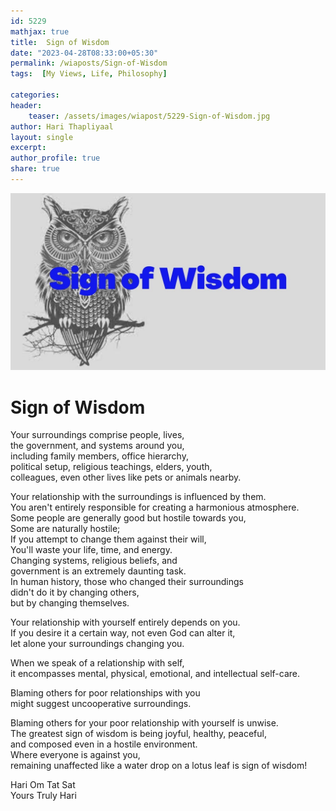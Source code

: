 ```yaml
---    
id: 5229    
mathjax: true    
title:  Sign of Wisdom      
date: "2023-04-28T08:33:00+05:30"    
permalink: /wiaposts/Sign-of-Wisdom   
tags:  [My Views, Life, Philosophy]     
    
categories:    
header:    
    teaser: /assets/images/wiapost/5229-Sign-of-Wisdom.jpg    
author: Hari Thapliyaal    
layout: single   
excerpt:    
author_profile: true    
share: true    
---    
```

    
![Dream Body and Physical Action](/assets/images/wiapost/5229-Sign-of-Wisdom.jpg)    
    
# Sign of Wisdom   
   
Your surroundings comprise people, lives,    
the government, and systems around you,    
including family members, office hierarchy,    
political setup, religious teachings, elders, youth,    
colleagues, even other lives like pets or animals nearby.    
    
Your relationship with the surroundings is influenced by them.    
You aren't entirely responsible for creating a harmonious atmosphere.    
Some people are generally good but hostile towards you,    
Some are naturally hostile;    
If you attempt to change them against their will,    
You'll waste your life, time, and energy.    
Changing systems, religious beliefs, and    
government is an extremely daunting task.    
In human history, those who changed their surroundings    
didn't do it by changing others,    
but by changing themselves.    
    
Your relationship with yourself entirely depends on you.    
If you desire it a certain way, not even God can alter it,    
let alone your surroundings changing you.    
    
When we speak of a relationship with self,    
it encompasses mental, physical, emotional, and intellectual self-care.    
    
Blaming others for poor relationships with you     
might suggest uncooperative surroundings.    
    
Blaming others for your poor relationship with yourself is unwise.    
The greatest sign of wisdom is being joyful, healthy, peaceful,    
and composed even in a hostile environment.     
Where everyone is against you,    
remaining unaffected like a water drop on a lotus leaf is sign of wisdom!    
    
    
    
Hari Om Tat Sat        
Yours Truly Hari
